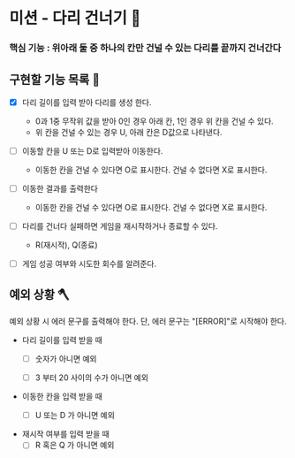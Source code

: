 # 미션 - 다리 건너기 📌


### 핵심 기능 : 위아래 둘 중 하나의 칸만 건널 수 있는 다리를 끝까지 건너간다

## 구현할 기능 목록 🔨

- [x] 다리 길이를 입력 받아 다리를 생성 한다.
    - 0과 1중 무작위 값을 받아 0인 경우 아래 칸, 1인 경우 위 칸을 건널 수 있다.
    - 위 칸을 건널 수 있는 경우 U, 아래 칸은 D값으로 나타낸다.


- [ ] 이동할 칸을 U 또는 D로 입력받아 이동한다.
    - 이동한 칸을 건널 수 있다면 O로 표시한다. 건널 수 없다면 X로 표시한다.


- [ ] 이동한 결과를 출력한다
    - 이동한 칸을 건널 수 있다면 O로 표시한다. 건널 수 없다면 X로 표시한다.


- [ ] 다리를 건너다 실패하면 게임을 재시작하거나 종료할 수 있다.
    - R(재시작), Q(종료)


- [ ] 게임 성공 여부와 시도한 회수를 알려준다.


## 예외 상황 🪓
예외 상황 시 에러 문구를 출력해야 한다. 단, 에러 문구는 "[ERROR]"로 시작해야 한다.

- 다리 길이를 입력 받을 때
    - [ ] 숫자가 아니면 예외
    - [ ] 3 부터 20 사이의 수가 아니면 예외


- 이동한 칸을 입력 받을 때
    - [ ] U 또는 D 가 아니면 예외


- 재시작 여부를 입력 받을 때
    - [ ] R 혹은 Q 가 아니면 예외

